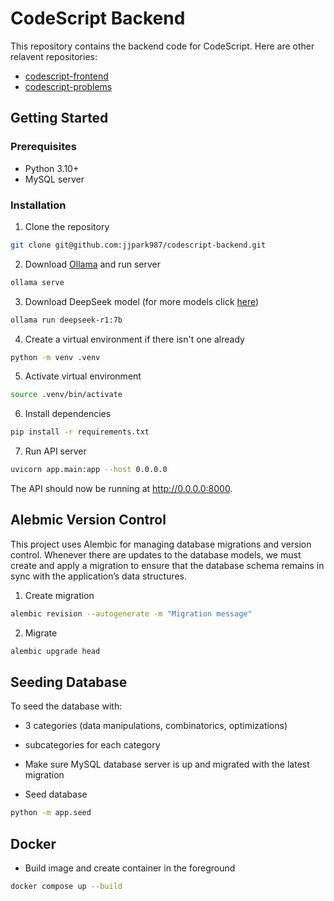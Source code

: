 # CodeScript Backend

This repository contains the backend code for CodeScript. Here are other relavent repositories:

- [codescript-frontend](https://github.com/jjpark987/codescript-frontend)
- [codescript-problems](https://github.com/jjpark987/codescript-problems)

## Getting Started

### Prerequisites

- Python 3.10+
- MySQL server

### Installation

1. Clone the repository

```zsh
git clone git@github.com:jjpark987/codescript-backend.git
```

2. Download [Ollama](https://ollama.com/) and run server

```zsh
ollama serve
```

3. Download DeepSeek model (for more models click [here](https://ollama.com/library/deepseek-r1:7b))

```zsh
ollama run deepseek-r1:7b
```

4. Create a virtual environment if there isn't one already

```zsh
python -m venv .venv
```

5. Activate virtual environment

```zsh
source .venv/bin/activate
```

6. Install dependencies

```zsh
pip install -r requirements.txt
```

7. Run API server

```zsh
uvicorn app.main:app --host 0.0.0.0
```

The API should now be running at http://0.0.0.0:8000.

## Alebmic Version Control

This project uses Alembic for managing database migrations and version control. Whenever there are updates to the database models, we must create and apply a migration to ensure that the database schema remains in sync with the application’s data structures.

1. Create migration

```zsh
alembic revision --autogenerate -m "Migration message"
```

2. Migrate

```zsh
alembic upgrade head
```

## Seeding Database

To seed the database with:
- 3 categories (data manipulations, combinatorics, optimizations)
- subcategories for each category

- Make sure MySQL database server is up and migrated with the latest migration

- Seed database

```zsh
python -m app.seed
```

## Docker

- Build image and create container in the foreground

```zsh
docker compose up --build
```
